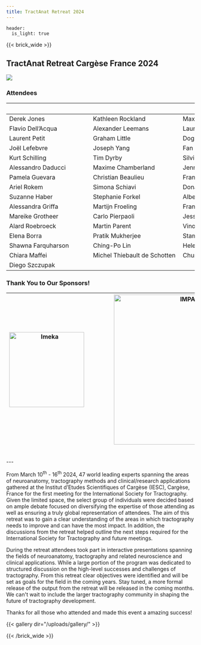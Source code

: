 ```yaml
---
title: TractAnat Retreat 2024
---
```

```
header:
  is_light: true
```

{{< brick_wide >}}
## TractAnat Retreat Cargèse France 2024

![](/uploads/photos/group_picture_tractanat.jpg)


### Attendees
| &emsp;&emsp;&emsp;&emsp;&emsp;&emsp;&emsp;&emsp;&emsp;&emsp;&emsp;&emsp;&emsp; | &emsp;&emsp;&emsp;&emsp;&emsp;&emsp;&emsp;&emsp;&emsp;&emsp;&emsp;&emsp;&emsp;&emsp;| &emsp;&emsp;&emsp;&emsp;&emsp;&emsp;&emsp;&emsp;&emsp;&emsp;&emsp;&emsp;&emsp; |
|------|-----|---------|
| Derek Jones | Kathleen Rockland | Maxime Descoteaux |
| Flavio Dell’Acqua | Alexander Leemans | Lauren O'Donnell |
| Laurent Petit | Graham Little | Dogu Baran Aydogan |
| Joël Lefebvre | Joseph Yang | Fan Zhang |
| Kurt Schilling | Tim Dyrby | Silvio Sarrubo |
| Alessandro Daducci | Maxime Chamberland | Jennifer McNab |
| Pamela Guevara | Christian Beaulieu | Francois Rheault |
| Ariel Rokem | Simona Schiavi | Donald Tournier |
| Suzanne Haber | Stephanie Forkel | Alberto De Luca |
| Alessandra Griffa | Martijn Froeling | Francesco Vergani |
| Mareike Grotheer | Carlo Pierpaoli | Jessica Dubois |
| Alard Roebroeck | Martin Parent | Vinod Kumar |
| Elena Borra | Pratik Mukherjee | Stam Sotiropoulos |
| Shawna Farquharson | Ching-Po Lin | Helen Mayberg |
| Chiara Maffei | Michel Thiebault de Schotten | Chun-Yi Zac Lo |
| Diego Szczupak |

### Thank You to Our Sponsors!
|<a href="https://imeka.ca/" rel="IMEKA imaging what matters" target="_blank"><img src="/uploads/photos/imeka-black.png" alt="Imeka"  height="auto" width=200 ></a> |&emsp;&emsp;&emsp;| <a href="https://sts.u-bordeaux.fr/rri-impact" rel="IMaging for Precision medicine within A Collaborative Translational program" target="_blank"><img src="/uploads/photos/logo_IMPACT.png" alt="IMPACT"  height="auto" width=400></a> |&emsp;&emsp;&emsp;| <a href="https://skope.swiss/" rel="Skope: Your Partner in Scientific MR Imaging" target="_blank"><img src="/uploads/photos/Skope_PNG.png" alt="Skope"  width=200 height="auto" width="auto"></a>|
|:--------:|:------:|:-----:|:------:|:-----:|
<br>
---

From March 10<sup>th</sup> - 16<sup>th</sup> 2024, 47 world leading experts spanning the areas of neuroanatomy, tractography methods and clinical/research applications gathered at the Institut d’Etudes Scientifiques of Cargèse (IESC), Cargèse, France for the first meeting for the International Society for Tractography.  Given the limited space, the select group of individuals were decided based on ample debate focused on diversifying the expertise of those attending as well as ensuring a truly global representation of attendees. The aim of this retreat was to gain a clear understanding of the areas in which tractography needs to improve and can have the most impact.  In addition, the discussions from the retreat helped outline the next steps required for the International Society for Tractography and future meetings.

During the retreat attendees took part in interactive presentations spanning the fields of neuroanatomy, tractography and related neuroscience and clinical applications. While a large portion of the program was dedicated to structured discussion on the high-level successes and challenges of tractography. From this retreat clear objectives were identified and will be set as goals for the field in the coming years. Stay tuned, a more formal release of the output from the retreat will be released in the coming months. We can't wait to include the larger tractography community in shaping the future of tractography development.

Thanks for all those who attended and made this event a amazing success!

{{< gallery dir="/uploads/gallery/" >}}

{{< /brick_wide >}}

